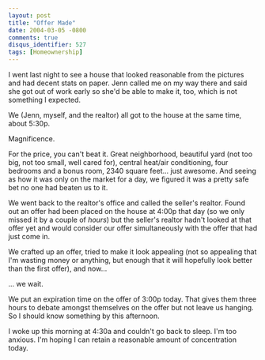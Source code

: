```yaml
---
layout: post
title: "Offer Made"
date: 2004-03-05 -0800
comments: true
disqus_identifier: 527
tags: [Homeownership]
---
```

I went last night to see a house that looked reasonable from the
pictures and had decent stats on paper. Jenn called me on my way there
and said she got out of work early so she'd be able to make it, too,
which is not something I expected.
 
 We (Jenn, myself, and the realtor) all got to the house at the same
time, about 5:30p.
 
 Magnificence.
 
 For the price, you can't beat it. Great neighborhood, beautiful yard
(not too big, not too small, well cared for), central heat/air
conditioning, four bedrooms and a bonus room, 2340 square feet... just
awesome. And seeing as how it was only on the market for a day, we
figured it was a pretty safe bet no one had beaten us to it.
 
 We went back to the realtor's office and called the seller's realtor.
Found out an offer had been placed on the house at 4:00p that day (so we
only missed it by a couple of *hours*) but the seller's realtor hadn't
looked at that offer yet and would consider our offer simultaneously
with the offer that had just come in.
 
 We crafted up an offer, tried to make it look appealing (not so
appealing that I'm wasting money or anything, but enough that it will
hopefully look better than the first offer), and now...
 
 ... we wait.
 
 We put an expiration time on the offer of 3:00p today. That gives them
three hours to debate amongst themselves on the offer but not leave us
hanging. So I should know something by this afternoon.
 
 I woke up this morning at 4:30a and couldn't go back to sleep. I'm too
anxious. I'm hoping I can retain a reasonable amount of concentration
today.

